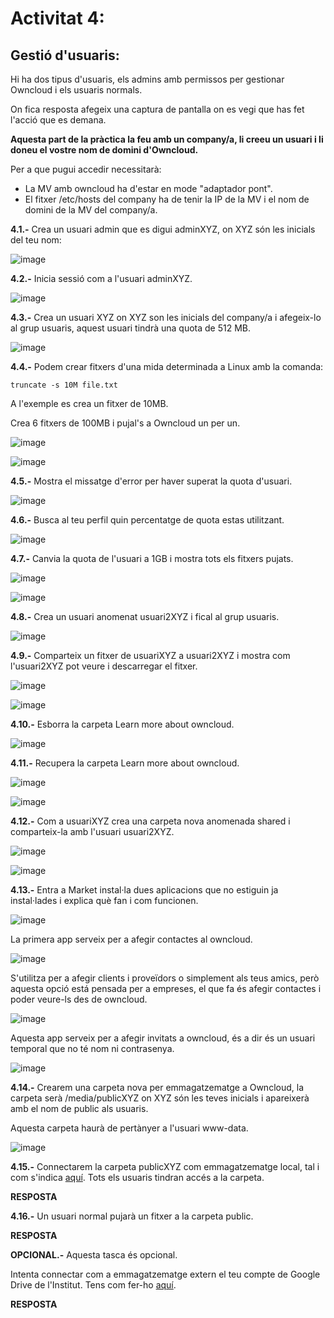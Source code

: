 # Activitat 4:

## Gestió d'usuaris:

Hi ha dos tipus d'usuaris, els admins amb permissos per gestionar Owncloud i els usuaris normals.

On fica resposta afegeix una captura de pantalla on es vegi que has fet l'acció que es demana.

**Aquesta part de la pràctica la feu amb un company/a, li creeu un usuari i li doneu el vostre nom de domini d'Owncloud.**

Per a que pugui accedir necessitarà:

- La MV amb owncloud ha d'estar en mode "adaptador pont".
- El fitxer /etc/hosts del company ha de tenir la IP de la MV i el nom de domini de la MV del company/a.


**4.1.-** Crea un usuari admin que es digui adminXYZ, on XYZ són les inicials del teu nom:

![image](https://user-images.githubusercontent.com/114162341/198646795-9769cd2a-57fb-45a9-ae4c-36d644554ecc.png)

**4.2.-** Inicia sessió com a l'usuari adminXYZ.

![image](https://user-images.githubusercontent.com/114162341/198647840-071097f8-d06a-44db-af0b-f05c23a19960.png)

**4.3.-** Crea un usuari XYZ on XYZ son les inicials del company/a i afegeix-lo al grup usuaris, aquest usuari tindrà una quota de 512 MB.

![image](https://user-images.githubusercontent.com/114162341/198649163-cca91088-2318-4c7f-bde0-6946330107f7.png)

**4.4.-** Podem crear fitxers d'una mida determinada a Linux amb la comanda:

```
truncate -s 10M file.txt
```

A l'exemple es crea un fitxer de 10MB.

Crea 6 fitxers de 100MB i pujal's a Owncloud un per un.

![image](https://user-images.githubusercontent.com/114162341/198654268-7acd5c50-59f3-4fac-b2d2-ab1a15c60f94.png)

![image](https://user-images.githubusercontent.com/114162341/198655201-429bda47-fd2f-4254-a28f-14cfae268a36.png)

**4.5.-** Mostra el missatge d'error per haver superat la quota d'usuari.

![image](https://user-images.githubusercontent.com/114162341/198671031-1a8e7f90-320e-4b6c-b819-b56c51dc4b3b.png)

**4.6.-** Busca al teu perfil quin percentatge de quota estas utilitzant.

![image](https://user-images.githubusercontent.com/114162341/199528038-ee9499b9-153a-4f17-ae99-ffa7d4909e9d.png)

**4.7.-** Canvia la quota de l'usuari a 1GB i mostra tots els fitxers pujats.

![image](https://user-images.githubusercontent.com/114162341/199528239-8292b3a1-0cc8-4f42-97f5-b800d465579e.png)

![image](https://user-images.githubusercontent.com/114162341/199531468-a1777195-e8b0-41db-ac48-ef4178951d62.png)

**4.8.-** Crea un usuari anomenat usuari2XYZ i fical al grup usuaris.

![image](https://user-images.githubusercontent.com/114162341/199530252-1fc474a2-6cc3-461a-9ae1-10cbefa6b1d9.png)


**4.9.-** Comparteix un fitxer de usuariXYZ a usuari2XYZ i mostra com l'usuari2XYZ pot veure i descarregar el fitxer.

![image](https://user-images.githubusercontent.com/114162341/199531922-d6920f44-17c5-4db8-83e5-bbe332cae45e.png)

![image](https://user-images.githubusercontent.com/114162341/199532370-eb53fe15-a237-42be-92c1-2542a9ce7b88.png)


**4.10.-** Esborra la carpeta Learn more about owncloud.

![image](https://user-images.githubusercontent.com/114162341/199532449-1693cfec-0d78-41ed-9b2c-a16df149dc63.png)

**4.11.-** Recupera la carpeta Learn more about owncloud.

![image](https://user-images.githubusercontent.com/114162341/199532522-e8e984f1-8828-4bc3-ae2e-82360c88dac1.png)

![image](https://user-images.githubusercontent.com/114162341/199532634-6e5f4ce4-5754-483b-bd4f-30379938b1b5.png)


**4.12.-** Com a usuariXYZ crea una carpeta nova anomenada shared i comparteix-la amb l'usuari usuari2XYZ.

![image](https://user-images.githubusercontent.com/114162341/199533418-fad35053-a3c0-495b-a048-9bd4987ff6a7.png)

![image](https://user-images.githubusercontent.com/114162341/199533586-971e4b97-db37-4aac-9680-eaf08dba22f1.png)


**4.13.-** Entra a Market instal·la dues aplicacions que no estiguin ja instal·lades i explica què fan i com funcionen.

![image](https://user-images.githubusercontent.com/110727546/196159706-705ff624-c409-4632-acb4-f43ffcc486d4.png)

La primera app serveix per a afegir contactes al owncloud.

![image](https://user-images.githubusercontent.com/114162341/199534586-458e39de-67ad-4304-a524-9101f6052481.png)

S'utilitza per a afegir clients i proveïdors o simplement als teus amics, però aquesta opció está pensada per a empreses, el que fa és afegir contactes i poder veure-ls des de owncloud.

![image](https://user-images.githubusercontent.com/114162341/199534705-1d12500a-a233-4a24-952d-35a1e88a50e1.png)

Aquesta app serveix per a afegir invitats a owncloud, és a dir és un usuari temporal que no té nom ni contrasenya.

![image](https://user-images.githubusercontent.com/114162341/199535326-1984abe8-8cd4-436e-ac6a-3e0f47eb6a9d.png)

**4.14.-** Crearem una carpeta nova per emmagatzematge a Owncloud, la carpeta serà /media/publicXYZ on XYZ són les teves inicials i apareixerà amb el nom de public als usuaris.

Aquesta carpeta haurà de pertànyer a l'usuari www-data.

![image](https://user-images.githubusercontent.com/114162341/200000239-58ca3bd2-a455-4935-9e2d-44ec6d07876f.png)



**4.15.-** Connectarem la carpeta publicXYZ com emmagatzematge local, tal i com s'indica [aquí](https://doc.owncloud.com/server/next/admin_manual/configuration/files/external_storage/local.html). Tots els usuaris tindran accés a la carpeta.

**RESPOSTA**

**4.16.-** Un usuari normal pujarà un fitxer a la carpeta public.

**RESPOSTA**

**OPCIONAL.-** Aquesta tasca és opcional.

Intenta connectar com a emmagatzematge extern el teu compte de Google Drive de l'Institut. Tens com fer-ho [aquí](https://doc.owncloud.com/server/next/admin_manual/configuration/files/external_storage/google.html).

**RESPOSTA**
